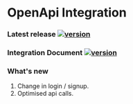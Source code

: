 # OpenApi Integration

### Latest release [![version](https://img.shields.io/badge/version-1.0.2-green)](https://github.com/CocoaPods/Specs/blob/master/Specs/3/4/b/OpenAPI/1.0.2/OpenAPI.podspec.json)
### Integration Document [![version](https://img.shields.io/badge/Domumentation-blue)](https://github.com/In-telligentLLC/openapi-ios/blob/P000851903-4552-open-api-i-os-writing-new-openapi-markdownlanguage/ios/OpenApi%20integration.md)
### What's new
 1. Change in login / signup.
 2. Optimised api calls.
